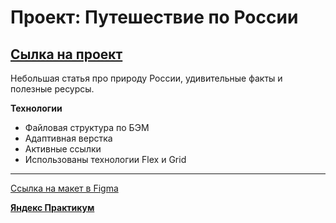 # Проект: Путешествие по России 

[Сылка на проект](https://iaroslav-eliseev.github.io/russian-travel/)
---

Небольшая статья про природу России, удивительные факты и полезные ресурсы.


**Технологии**

* Файловая структура по БЭМ
* Адаптивная верстка
* Активные ссылки
* Использованы технологии Flex и Grid

---


[Ссылка на макет в Figma](https://www.figma.com/file/5S2WSbEFL6awjVWJ0NWL8Q/Sprint-3_-Russia-_-desktop-mobile?node-id=28503%3A0)

**[Яндекс Практикум](https://practicum.yandex.ru/)**